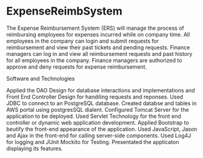 # ExpenseReimbSystem
The Expense Reimbursement System (ERS) will manage the process of reimbursing employees for expenses incurred while on company time. All employees in the company can login and submit requests for reimbursement and view their past tickets and pending requests. Finance managers can log in and view all reimbursement requests and past history for all employees in the company. Finance managers are authorized to approve and deny requests for expense reimbursement.

Software and Technologies

Applied the DAO Design for database interactions and implementations and Front End Controller Design for handiling requests and reponses.
Used JDBC to connect to an PostgreSQL database.
Created databse and tables in AWS portal using postgresSQL dialent.
Configured Tomcat Server for the application to be deployed.
Used Servlet Technology for the front end controller or dynamic web application development.
Applied Bootstrap to beutify the front-end appearance of the application.
Used JavaScript, Jason and Ajax in the front-end for calling server-side components.
Used Log4J for logging and JUnit Mockito for Testing.
Presentated the applicaton displaying its features.
